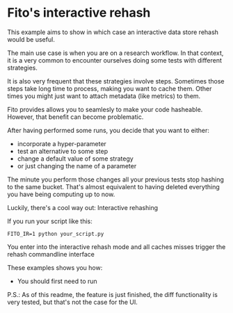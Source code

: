 # Fito's interactive rehash
This example aims to show in which case an interactive data store rehash would be useful.

The main use case is when you are on a research workflow. 
In that context, it is a very common to encounter ourselves doing some tests with different strategies.

It is also very frequent that these strategies involve steps.
Sometimes those steps take long time to process, making you want to cache them.
Other times you might just want to attach metadata (like metrics) to them.

Fito provides allows you to seamlesly to make your code hasheable.
However, that benefit can become problematic.

After having performed some runs, you decide that you want to either:
- incorporate a hyper-parameter
- test an alternative to some step
- change a default value of some strategy
- or just changing the name of a parameter

The minute you perform those changes all your previous tests stop hashing to the same bucket.
That's almost equivalent to having deleted everything you have being computing up to now.

Luckily, there's a cool way out: Interactive rehashing

If you run your script like this:

```FITO_IR=1 python your_script.py```

You enter into the interactive rehash mode and all caches misses trigger the rehash commandline interface

These examples shows you how:
- You should first need to run

P.S.: As of this readme, the feature is just finished, the diff functionality is very tested,
but that's not the case for the UI.

